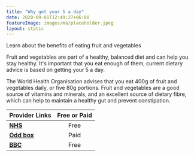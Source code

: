 ```yaml
---
title: "Why get your 5 a day"
date: 2020-09-01T12:49:27+06:00
featureImage: images/ma/placeholder.jpeg
layout: static
---
```


Learn about the benefits of eating fruit and vegetables

Fruit and vegetables are part of a healthy, balanced diet and can help you stay healthy. It's important that you eat enough of them, current dietary advice is based on getting your 5 a day.

The World Health Organisation advises that you eat 400g of fruit and vegetables daily, or five 80g portions. Fruit and vegetables are a good source of vitamins and minerals, and an excellent source of dietary fibre, which can help to maintain a healthy gut and prevent constipation.

| Provider Links      | Free or Paid  |  
| :-----------          | :--------------:      |  
| [**NHS**](https://www.nhs.uk/live-well/eat-well/5-a-day/why-5-a-day/) | Free | 
| [**Odd box**](https://www.oddbox.co.uk/) | Paid | 
| [**BBC**](https://www.bbcgoodfood.com/howto/guide/easy-ways-7-day) | Free | 
  

<br/><br/>






